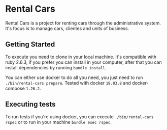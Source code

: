# Rental Cars

Rental Cars is a project for renting cars through the administrative system.
It's focus is to manage cars, clientes and units of business.

## Getting Started

To execute you need to clone in your local machine. It's compatible with ruby
2.6.3, if you prefer you can install in your computer, after that you can
install dependencies by running `bundle install`.

You can either use docker to do all you need, you just need to run
`./bin/rental-cars prepare`. Tested with docker `19.03.8` and docker-compose
`1.26.2`.

## Executing tests

To run tests if you're using docker, you can execute `./bin/rental-cars rspec`
or to run in your machine `bundle exec rspec`.
